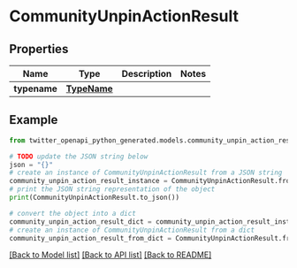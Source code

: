 # CommunityUnpinActionResult


## Properties

Name | Type | Description | Notes
------------ | ------------- | ------------- | -------------
**typename** | [**TypeName**](TypeName.md) |  | 

## Example

```python
from twitter_openapi_python_generated.models.community_unpin_action_result import CommunityUnpinActionResult

# TODO update the JSON string below
json = "{}"
# create an instance of CommunityUnpinActionResult from a JSON string
community_unpin_action_result_instance = CommunityUnpinActionResult.from_json(json)
# print the JSON string representation of the object
print(CommunityUnpinActionResult.to_json())

# convert the object into a dict
community_unpin_action_result_dict = community_unpin_action_result_instance.to_dict()
# create an instance of CommunityUnpinActionResult from a dict
community_unpin_action_result_from_dict = CommunityUnpinActionResult.from_dict(community_unpin_action_result_dict)
```
[[Back to Model list]](../README.md#documentation-for-models) [[Back to API list]](../README.md#documentation-for-api-endpoints) [[Back to README]](../README.md)



